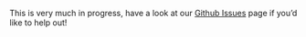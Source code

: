 This is very much in progress, have a look at our [Github Issues](https://github.com/silverbulletmd/silverbullet/issues) page if you’d like to help out!